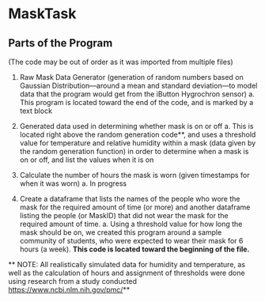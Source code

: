 # MaskTask

## Parts of the Program
(The code may be out of order as it was imported from multiple files)

1. Raw Mask Data Generator (generation of random numbers based on Gaussian Distribution—around a mean and standard deviation—to model data that the program would get from the iButton Hygrochron sensor)
	a. This program is located toward the end of the code, and is marked by a text block

2. Generated data used in determining whether mask is on or off
	a. This is located right above the random generation code**, and uses a threshold value for temperature and relative humidity within a mask (data given by the random generation function) in order to determine when a mask is on or off, and list the values when it is on

3. Calculate the number of hours the mask is worn (given timestamps for when it was worn)
	a. In progress

4. Create a dataframe that lists the names of the people who wore the mask for the required amount of time (or more) and another dataframe listing the people (or MaskID) that did not wear the mask for the required amount of time. 
	a. Using a threshold value for how long the mask should be on, we created this program around a sample community of students, who were expected to wear their mask for 6 hours (a week). **This code is located toward the beginning of the file.**

** NOTE: All realistically simulated data for humidity and temperature, as well as the calculation of hours and assignment of thresholds were done using research from a study conducted <https://www.ncbi.nlm.nih.gov/pmc/>**
